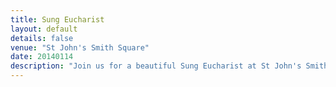 ```yaml
---
title: Sung Eucharist
layout: default
details: false
venue: "St John's Smith Square"
date: 20140114
description: "Join us for a beautiful Sung Eucharist at St John's Smith Square, featuring choral music and liturgy in a historic London venue. All are welcome."
---
```

